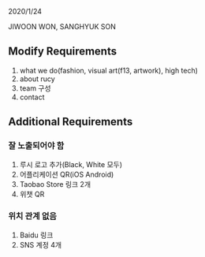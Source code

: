 2020/1/24 

JIWOON WON, SANGHYUK SON

## Modify Requirements

1. what we do(fashion, visual art(f13, artwork), high tech)
2. about rucy
3. team 구성
4. contact

## Additional Requirements

### 잘 노출되어야 함

1. 루시 로고 추가(Black, White 모두)
2. 어플리케이션 QR(iOS Android)
3. Taobao Store 링크 2개
4. 위챗 QR

### 위치 관계 없음

1. Baidu 링크
2. SNS 계정 4개
